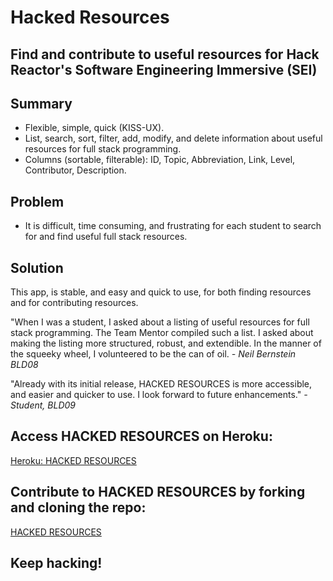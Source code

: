 # Hacked Resources
## Find and contribute to useful resources for Hack Reactor's Software Engineering Immersive (SEI)

## Summary
- Flexible, simple, quick (KISS-UX).
- List, search, sort, filter, add, modify, and delete information about useful resources for full stack programming. 
- Columns (sortable, filterable): ID, Topic, Abbreviation, Link, Level, Contributor, Description.

## Problem
- It is difficult, time consuming, and frustrating for each student to search for and find useful full stack resources.

## Solution
This app, is stable, and easy and quick to use, for both finding resources and for contributing resources. 

"When I was a student, I asked about a listing of useful resources for full stack programming. The Team Mentor compiled such a list. I asked about making the listing more structured, robust, and extendible. In the manner of the squeeky wheel, I volunteered to be the can of oil. *- Neil Bernstein BLD08*

"Already with its initial release, HACKED RESOURCES is more accessible, and easier and quicker to use. I look forward to future enhancements." *- Student, BLD09*

## Access HACKED RESOURCES on Heroku:
[Heroku: HACKED RESOURCES](https://tranquil-mesa-77742.herokuapp.com/)

## Contribute to HACKED RESOURCES by forking and cloning the repo:
[HACKED RESOURCES](https://github.com/nsbernstein52/hacked-resources)

## **Keep hacking!**

